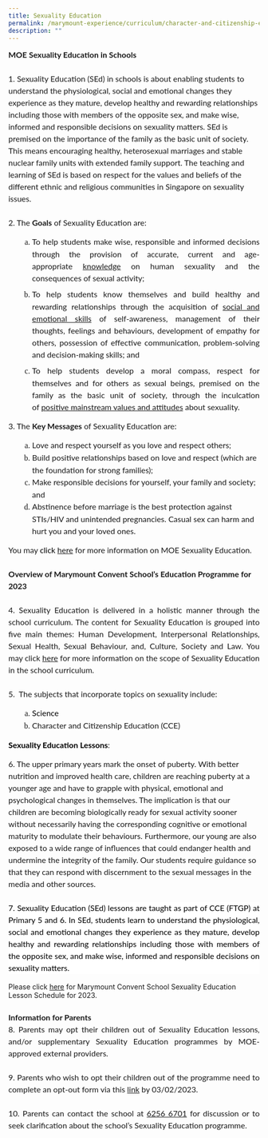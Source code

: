 ```yaml
---
title: Sexuality Education
permalink: /marymount-experience/curriculum/character-and-citizenship-education-cce/se/
description: ""
---
```

<p style='font-size: 16px; font-family: "Times New Roman", serif; margin: 0in; text-align: left; line-height: 1.5;'><strong><span style="font-family: Lato, sans-serif; font-size: 16px;">MOE Sexua</span></strong><span style="font-size: 16px;"><strong><span style='font-family:"Lato",sans-serif;'>l</span></strong><strong><span style="font-family: Lato, sans-serif;">ity Education in Schools</span></strong></span><span style="font-family: Lato, sans-serif; font-size: 16px;">&nbsp;</span></p>
<p style='font-size: 16px; font-family: "Times New Roman", serif; margin: 0in; text-align: left; line-height: 1.5;'><br></p>
<p style='font-size: 16px; font-family: "Times New Roman", serif; margin: 0in; text-align: left; line-height: 1.5;'><span style="font-family: Lato, sans-serif; font-size: 16px;">1. Sexuality Education (SEd) in schools is about enabling students to understand the physiological, social and emotional changes they experience as they mature, develop healthy and rewarding relationships including those with members of the opposite sex, and make wise, informed and responsible decisions on sexuality matters. SEd is premised on the importance of the family as the basic unit of society. This means encouraging healthy, heterosexual marriages and stable nuclear family units with extended family support. The teaching and learning of SEd is based on respect for the values and beliefs of the different ethnic and religious communities in Singapore on sexuality issues.&nbsp;</span></p>
<p style='font-size: 16px; font-family: "Times New Roman", serif; margin: 0in; text-align: left; line-height: 1.5;'><span style="font-size: 16px;"><br></span></p>
<p style='font-size: 16px; font-family: "Times New Roman", serif; margin: 0in; text-align: justify; line-height: 1.5;'><span style="font-family: Lato, sans-serif; font-size: 16px;">2. The <strong>Goals</strong> of Sexuality Education are:</span></p>
<ol style="list-style-type: lower-alpha;">
    <ol style="list-style-type: lower-alpha;">
        <li style='font-size: 16px; font-family: "Times New Roman", serif; margin-right: 0in; margin-top: 0in; margin-bottom: 6pt; text-align: justify; line-height: 1.5;'><span style="font-family: Lato, sans-serif; text-align: inherit;">To help students make wise, responsible and informed decisions through the provision of accurate, current and age-appropriate&nbsp;</span><u style="font-family: Lato, sans-serif; text-align: inherit;">knowledge</u><span style="font-family: Lato, sans-serif; text-align: inherit;">&nbsp;on human sexuality and the consequences of sexual activity;</span></li>
        <li style='font-size: 16px; font-family: "Times New Roman", serif; margin-right: 0in; margin-top: 0in; margin-bottom: 6pt; text-align: justify; line-height: 1.5;'><span style="font-family: Lato, sans-serif; text-align: inherit;">To help students know themselves and build healthy and rewarding relationships through the acquisition of&nbsp;</span><u style="font-family: Lato, sans-serif; text-align: inherit;">social and emotional skills</u><span style="font-family: Lato, sans-serif; text-align: inherit;">&nbsp;of self-awareness, management of their thoughts, feelings and behaviours, development of empathy for others, possession of effective communication, problem-solving and decision-making skills; and</span></li>
        <li style='font-size: 16px; font-family: "Times New Roman", serif; margin-right: 0in; margin-top: 0in; margin-bottom: 6pt; text-align: justify; line-height: 1.5;'><span style="text-align: inherit; font-family: Lato, sans-serif;">To help students develop a moral compass, respect for themselves and for others as sexual beings, premised on the family as the basic unit of society, through the inculcation of&nbsp;</span><u style="text-align: inherit; font-family: Lato, sans-serif;">positive mainstream values and attitudes</u><span style="text-align: inherit; font-family: Lato, sans-serif;">&nbsp;about sexuality.</span><span style="font-family: Lato, sans-serif;">&nbsp;</span></li>
    </ol>
</ol>
<p style="line-height: 1.5;"><span style="text-align: inherit; font-family: Lato, sans-serif; font-size: 16px;">3. The&nbsp;</span><span style="text-align: inherit; font-size: 16px;"><strong><span style='font-family:"Lato",sans-serif;'>Key Messages</span></strong></span><span style="text-align: inherit; font-family: Lato, sans-serif; font-size: 16px;">&nbsp;of Sexuality Education are:</span></p>
<ol style="list-style-type: lower-alpha;">
    <ol style="list-style-type: lower-alpha;">
        <li style='font-size: 16px; font-family: "Times New Roman", serif; margin-top: 0in; margin-right: 0in; margin-bottom: 0in; line-height: 1.5;'><span style="font-family: Lato, sans-serif; text-align: inherit;">Love and respect yourself as you love and respect others;</span></li>
        <li style='font-size: 16px; font-family: "Times New Roman", serif; margin-top: 0in; margin-right: 0in; margin-bottom: 0in; line-height: 1.5;'><span style="font-family: Lato, sans-serif; text-align: inherit;">Build positive relationships based on love and respect (which are the foundation for strong families);</span></li>
        <li style='font-size: 16px; font-family: "Times New Roman", serif; margin-top: 0in; margin-right: 0in; margin-bottom: 0in; line-height: 1.5;'><span style="font-family: Lato, sans-serif; text-align: inherit;">Make responsible decisions for yourself, your family and society; and</span></li>
        <li style='font-size: 16px; font-family: "Times New Roman", serif; margin-top: 0in; margin-right: 0in; margin-bottom: 0in; line-height: 1.5;'><span style="font-family: Lato, sans-serif; text-align: inherit;">Abstinence before marriage is the best protection against STIs/HIV and unintended pregnancies. Casual sex can harm and hurt you and your loved ones.</span><span style="font-family: Lato, sans-serif;">&nbsp;</span></li>
    </ol>
</ol>
<p style='font-size: 16px; font-family: "Times New Roman", serif; margin: 0in; line-height: 1.5;'><span style='font-family:"Lato",sans-serif;'><span style="font-size: 16px;">You may&nbsp;</span><span style="color: black; font-size: 16px;">click&nbsp;</span><span style="font-size: 16px;"><a href="https://go.gov.sg/moe-sexuality-education">here</a> for more information on MOE Sexuality Education.&nbsp;</span></span><span style="font-size: 16px;"><strong><span style="font-family: Lato, sans-serif;"><br>&nbsp;</span></strong></span></p>
<p style='font-size: 16px; font-family: "Times New Roman", serif; margin: 0in; line-height: 1.5;'><span style="font-size: 16px;"><strong><span style='font-family:"Lato",sans-serif;'>Overview of Marymount Convent School&rsquo;s Education Programme for 2023</span></strong></span></p>
<p style='font-size: 16px; font-family: "Times New Roman", serif; margin: 0in; line-height: 1.5;'><span style="font-size: 16px;"><br></span></p>
<p style='font-size: 16px; font-family: "Times New Roman", serif; margin: 0in; text-align: justify; line-height: 1.5;'><span style="font-family: Lato, sans-serif; font-size: 16px;">4. Sexuality Education is delivered in a holistic manner through the school curriculum. The content for Sexuality Education is grouped into five main themes: Human Development, Interpersonal Relationships, Sexual Health, Sexual Behaviour, and, Culture, Society and Law. You may click <a href="https://go.gov.sg/moe-sexuality-education-scope">here</a> for more information on the scope of Sexuality Education in the school curriculum.</span></p>
<p style='font-size: 16px; font-family: "Times New Roman", serif; margin: 0in; text-align: justify; line-height: 1.5;'><br></p>
<p style='font-size: 16px; font-family: "Times New Roman", serif; margin: 0in; text-align: justify; line-height: 1.5;'><span style="font-family: Lato, sans-serif; font-size: 16px;">5. &nbsp;The subjects that incorporate topics on sexuality include:</span></p>
<ol style="list-style-type: lower-alpha;">
    <ol style="list-style-type: lower-alpha;">
        <li style='font-size: 16px; font-family: "Times New Roman", serif; margin-top: 0in; margin-right: 0in; margin-bottom: 0in; text-align: justify; line-height: 1.5;'><span style="font-family: Lato, sans-serif; color: black;">Science&nbsp;</span></li>
        <li style='font-size: 16px; font-family: "Times New Roman", serif; margin-top: 0in; margin-right: 0in; margin-bottom: 0in; text-align: justify; line-height: 1.5;'><span style="font-family: Lato, sans-serif; text-align: inherit;">Character and Citizenship Education (CCE)</span></li>
    </ol>
</ol>
<p style="line-height: 1.5;"><span style="font-size: 16px;"><strong><span style='font-family:"Lato",sans-serif;color:black;'>Sexuality Education Lessons</span></strong></span><span style="font-family: Lato, sans-serif; font-size: 16px;">: </span></p>
<p style='font-size: 16px; font-family: "Times New Roman", serif; margin: 0in; line-height: 1.5;'><span style="font-family: Lato, sans-serif; font-size: 16px;">6. The upper primary years mark the onset of puberty. With better nutrition and improved health care, children are reaching puberty at a younger age and have to grapple with physical, emotional and psychological changes in themselves. The implication is that our children are becoming biologically ready for sexual activity sooner without necessarily having the corresponding cognitive or emotional maturity to modulate their behaviours. Furthermore, our young are also exposed to a wide range of influences that could endanger health and undermine the integrity of the family. Our students require guidance so that they can respond with discernment to the sexual messages in the media and other sources.&nbsp;</span></p>
<p style='font-size: 16px; font-family: "Times New Roman", serif; margin: 0in; line-height: 1.5;'><br></p>
<p style='font-size: 16px; font-family: "Times New Roman", serif; margin: 0in; text-align: justify; line-height: 1.5; background: white;'><span style="font-family: Lato, sans-serif; color: black; font-size: 16px;">7. Sexuality Education (SEd) lessons are taught as part of CCE (FTGP) at Primary 5 and 6. In SEd, students learn to understand the physiological, social and emotional changes they experience as they mature, develop healthy and rewarding relationships including those with members of the opposite sex, and make wise, informed and responsible decisions on sexuality matters.&nbsp;</span></p> <br>Please click <a href="/files/2023%20Info%20on%20SEd%20for%20sch%20(Lessons).pdf" target="_blank" rel="noopener">here</a>
for Marymount Convent School Sexuality Education Lesson Schedule for 2023. 
<p style='font-size: 16px; font-family: "Times New Roman", serif; margin: 0in; text-align: justify; line-height: 1.5;'><span style="font-family: Lato, sans-serif; font-size: 16px;">&nbsp;</span></p>
<p style='font-size: 16px; font-family: "Times New Roman", serif; margin: 0in; text-align: justify; line-height: 1.5;'><span style="font-size: 16px;"><strong><span style='font-family:"Lato",sans-serif;'>Information for Parents</span></strong></span></p>
<p style='font-size: 16px; font-family: "Times New Roman", serif; margin: 0in; text-align: justify; line-height: 1.5;'><span style="font-family: Lato, sans-serif; font-size: 16px;">8. Parents may opt their children out of Sexuality Education lessons, and/or supplementary Sexuality Education programmes by MOE-approved external providers.&nbsp;</span></p>
<p style='font-size: 16px; font-family: "Times New Roman", serif; margin: 0in; text-align: justify; line-height: 1.5;'><span style="font-size: 16px;"><br></span></p>
<p style='font-size: 16px; font-family: "Times New Roman", serif; margin: 0in; text-align: justify; line-height: 1.5;'><span style="font-family: Lato, sans-serif; font-size: 16px;">9. Parents who wish to opt their children out of the programme need to complete an opt-out form via this <a href="https://form.gov.sg/63be0ff0d9fa450012504849">link</a> by 03/02/2023.</span></p>
<p style='font-size: 16px; font-family: "Times New Roman", serif; margin: 0in; text-align: justify; line-height: 1.5;'><span style="font-size: 16px;"><br></span></p>
<p style='font-size: 16px; font-family: "Times New Roman", serif; margin: 0in; text-align: justify; line-height: 1.5;'><span style="font-family: Lato, sans-serif; font-size: 16px;">10. Parents can contact the school at <a href="https://www.google.com/search?q=marymount+convent+school+contact&rlz=1C1GCEA_enSG820SG820&oq=marymount+convent+school+contact&aqs=chrome..69i57j69i64.9619j1j7&sourceid=chrome&ie=UTF-8">6256 6701</a> for discussion or to seek clarification about the school&rsquo;s Sexuality Education programme.</span></p>
